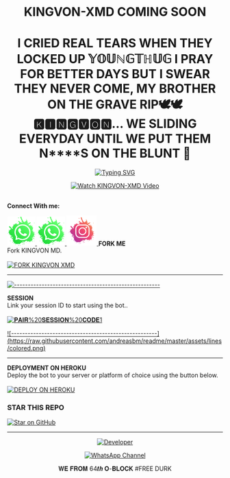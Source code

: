 <h1 align="center">KINGVON-XMD COMING SOON</h1>

<h1 align="center">I CRIED REAL TEARS WHEN THEY LOCKED UP 𝕐𝕆𝕌ℕ𝔾𝕋ℍ𝕌𝔾 I PRAY FOR BETTER DAYS BUT I SWEAR THEY NEVER COME, MY BROTHER ON THE GRAVE RIP🕊️🕊️ 🅺🅸🅽🅶🆅🅾🅽... WE SLIDING EVERYDAY UNTIL WE PUT THEM N****S ON THE BLUNT 🔫</h1>

<p align="center">
  <a href="https://files.catbox.moe/mzhbx7.mp4" target="_blank">
    <img src="https://readme-Typing-svg.demolab.com?font=Black+Ops+One&size=50&pause=1000&color=1BAFBAFF&center=true&width=910&height=100&lines=KINGVON+MD+BOT+BEST+WA+BOT;CREATED+BY+KINGVON+TECH;BOT+DATE+??.04.2025" alt="Typing SVG" />
  </a>
</p>

<p align="center">
  <a href="https://files.catbox.moe/mzhbx7.mp4" target="_blank">
    <img src="https://files.catbox.moe/mtvyj5.jpg" alt="Watch KINGVON-XMD Video" width="800" />
  </a>
</p>

##



<p> <b>Connect With me:</b></p>
<p>
<a href="https://wa.me/254720326316"> <img src="https://raw.githubusercontent.com/shizothetechie/database/main/icon/WhatsApp.png" width="13%"> </a>
  <a href="https://whatsapp.com/channel/0029Vb5tbcZEKyZEHbicrV1y"> <img src="https://raw.githubusercontent.com/shizothetechie/database/main/icon/WhatsApp.png" width="13%"> </a>
    <a href="https://www.instagram.com/silver._.tosh?igsh=MXJ1YjYxeGQ4ZXB6bA=="> <img src="https://raw.githubusercontent.com/shizothetechie/database/main/icon/Instagram2.png" width="14%"> </a>
    
  
<td align="center">
      <b>FORK ME</b><br>
      Fork KINGVON MD.
      <br><br>
      <a href="https://github.com/SilverTosh/KINGVON-XMD/fork">
        <img src="https://img.shields.io/badge/FORK ME🇰🇪-green" alt="FORK KINGVON XMD" width="200">
      </a>
    </td>
    
  ***
    
  [![-----------------------------------------------------](https://raw.githubusercontent.com/andreasbm/readme/master/assets/lines/colored.png)](#table-of-contents)
  <td align="center">
      <b>SESSION</b><br>
      Link your session ID to start using the bot..
      <br><br>
      <a href="https://von-pxei.onrender.com">
        <img src="https://img.shields.io/badge/𝐏𝐀𝐈𝐑%20𝐒𝐄𝐒𝐒𝐈𝐎𝐍%20code-white" alt="𝐏𝐀𝐈𝐑%20𝐒𝐄𝐒𝐒𝐈𝐎𝐍%20𝐂𝐎𝐃𝐄1" width="200">
      </a>
    </td>
  
[![-----------------------------------------------------]
(https://raw.githubusercontent.com/andreasbm/readme/master/assets/lines/colored.png)](#table-of-contents)
    
  ***
  
  <td align="center">
      <b>DEPLOYMENT ON HEROKU</b><br>
      Deploy the bot to your server or platform of choice using the button below.
      <br><br>
      <a href="https://dashboard.heroku.com/new?button-url=https://github.com/SilverTosh/KINGVON-XMD&template=https://github.com/SilverTosh/KINGVON-XMD.git">
        <img src="https://www.herokucdn.com/deploy/button.svg" alt="DEPLOY ON HEROKU">
      </a>
    </td>
  </tr>
</table>
    
### STAR THIS REPO
[![Star on GitHub](https://img.shields.io/badge/⭐🇰🇪%20Star%20on%20GitHub-red?style=for-the-badge)](https://github.com/SilverTosh/KINGVON-XMD)

***

<p align="center">
  <a href="https://github.com/SilverTosh"><img title="Developer" src="https://img.shields.io/badge/Author-KINGVON%20+254720326316-green.svg?style=for-the-badge&logo=github" /></a>
</p>

<div align="center">
  
[![WhatsApp Channel](https://img.shields.io/badge/Join-WhatsApp%20Channel-25D366?style=for-the-badge&logo=whatsapp)](https://whatsapp.com/channel/0029Vb5tbcZEKyZEHbicrV1y)
</div>

<div align="center">
𝐖𝐄 𝐅𝐑𝐎𝐌 64𝒕𝒉 𝐎-𝐁𝐋𝐎𝐂𝐊
#FREE DURK

